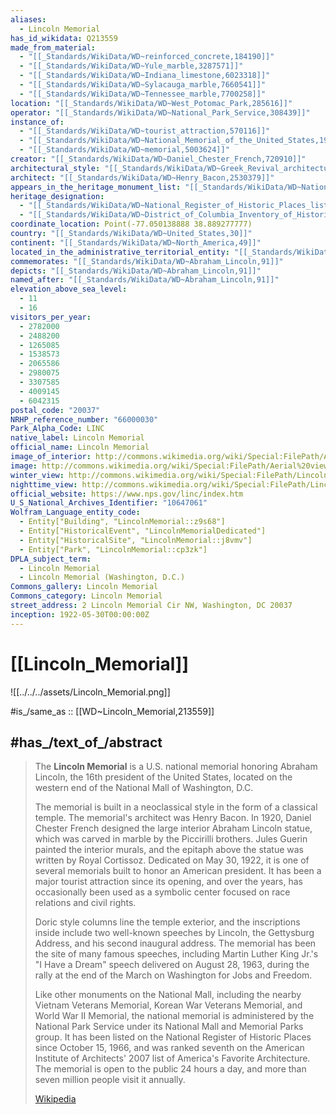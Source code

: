 ```yaml
---
aliases:
  - Lincoln Memorial
has_id_wikidata: Q213559
made_from_material:
  - "[[_Standards/WikiData/WD~reinforced_concrete,184190]]"
  - "[[_Standards/WikiData/WD~Yule_marble,3287571]]"
  - "[[_Standards/WikiData/WD~Indiana_limestone,6023318]]"
  - "[[_Standards/WikiData/WD~Sylacauga_marble,7660541]]"
  - "[[_Standards/WikiData/WD~Tennessee_marble,7700258]]"
location: "[[_Standards/WikiData/WD~West_Potomac_Park,285616]]"
operator: "[[_Standards/WikiData/WD~National_Park_Service,308439]]"
instance_of:
  - "[[_Standards/WikiData/WD~tourist_attraction,570116]]"
  - "[[_Standards/WikiData/WD~National_Memorial_of_the_United_States,1967454]]"
  - "[[_Standards/WikiData/WD~memorial,5003624]]"
creator: "[[_Standards/WikiData/WD~Daniel_Chester_French,720910]]"
architectural_style: "[[_Standards/WikiData/WD~Greek_Revival_architecture,1513688]]"
architect: "[[_Standards/WikiData/WD~Henry_Bacon,2530379]]"
appears_in_the_heritage_monument_list: "[[_Standards/WikiData/WD~National_Register_of_Historic_Places_listings_in_Washington,_D.C.,6977769]]"
heritage_designation:
  - "[[_Standards/WikiData/WD~National_Register_of_Historic_Places_listed_place,19558910]]"
  - "[[_Standards/WikiData/WD~District_of_Columbia_Inventory_of_Historic_Sites,73198230]]"
coordinate_location: Point(-77.050138888 38.889277777)
country: "[[_Standards/WikiData/WD~United_States,30]]"
continent: "[[_Standards/WikiData/WD~North_America,49]]"
located_in_the_administrative_territorial_entity: "[[_Standards/WikiData/WD~Washington,_D.C.,61]]"
commemorates: "[[_Standards/WikiData/WD~Abraham_Lincoln,91]]"
depicts: "[[_Standards/WikiData/WD~Abraham_Lincoln,91]]"
named_after: "[[_Standards/WikiData/WD~Abraham_Lincoln,91]]"
elevation_above_sea_level:
  - 11
  - 16
visitors_per_year:
  - 2782000
  - 2488200
  - 1265085
  - 1538573
  - 2065586
  - 2980075
  - 3307585
  - 4009145
  - 6042315
postal_code: "20037"
NRHP_reference_number: "66000030"
Park_Alpha_Code: LINC
native_label: Lincoln Memorial
official_name: Lincoln Memorial
image_of_interior: http://commons.wikimedia.org/wiki/Special:FilePath/A%20view%20of%20the%20Lincoln%20Memorial.jpg
image: http://commons.wikimedia.org/wiki/Special:FilePath/Aerial%20view%20of%20Lincoln%20Memorial%20-%20east%20side%20EDIT.jpeg
winter_view: http://commons.wikimedia.org/wiki/Special:FilePath/Lincoln%20memorial%20as%20seen%20during%20January%202016%20blizzard.jpg
nighttime_view: http://commons.wikimedia.org/wiki/Special:FilePath/Lincoln%20Memorial%20July%204th%201.jpg
official_website: https://www.nps.gov/linc/index.htm
U_S_National_Archives_Identifier: "10647061"
Wolfram_Language_entity_code:
  - Entity["Building", "LincolnMemorial::z9s68"]
  - Entity["HistoricalEvent", "LincolnMemorialDedicated"]
  - Entity["HistoricalSite", "LincolnMemorial::j8vmv"]
  - Entity["Park", "LincolnMemorial::cp3zk"]
DPLA_subject_term:
  - Lincoln Memorial
  - Lincoln Memorial (Washington, D.C.)
Commons_gallery: Lincoln Memorial
Commons_category: Lincoln Memorial
street_address: 2 Lincoln Memorial Cir NW, Washington, DC 20037
inception: 1922-05-30T00:00:00Z
---
```


# [[Lincoln_Memorial]] 

![[../../../assets/Lincoln_Memorial.png]] 

#is_/same_as :: [[WD~Lincoln_Memorial,213559]]

## #has_/text_of_/abstract 

> The **Lincoln Memorial** is  a U.S. national memorial honoring Abraham Lincoln, 
> the 16th president of the United States, 
> located on the western end of the National Mall of Washington, D.C. 
> 
> The memorial is built in a neoclassical style in the form of a classical temple. 
> The memorial's architect was Henry Bacon. In 1920, Daniel Chester French designed the large interior Abraham Lincoln statue, which was carved in marble by the Piccirilli brothers. Jules Guerin painted the interior murals, and the epitaph above the statue was written by Royal Cortissoz. Dedicated on May 30, 1922, it is one of several memorials built to honor an American president. It has been a major tourist attraction since its opening, and over the years, has occasionally been used as a symbolic center focused on race relations and civil rights.
>
> Doric style columns line the temple exterior, and the inscriptions inside include two well-known speeches by Lincoln, the Gettysburg Address, and his second inaugural address. The memorial has been the site of many famous speeches, including Martin Luther King Jr.'s "I Have a Dream" speech delivered on August 28, 1963, during the rally at the end of the March on Washington for Jobs and Freedom.
>
> Like other monuments on the National Mall, including the nearby Vietnam Veterans Memorial, Korean War Veterans Memorial, and World War II Memorial, the national memorial is administered by the National Park Service under its National Mall and Memorial Parks group. It has been listed on the National Register of Historic Places since October 15, 1966, and was ranked seventh on the American Institute of Architects' 2007 list of America's Favorite Architecture. The memorial is open to the public 24 hours a day, and more than seven million people visit it annually.
>
> [Wikipedia](https://en.wikipedia.org/wiki/Lincoln%20Memorial) 




